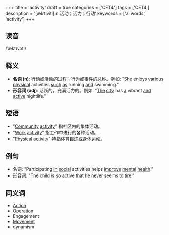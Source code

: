 +++
title = 'activity'
draft = true
categories = ['CET4']
tags = ['CET4']
description = '[ækˈtiviti] n.活动；活力；行动'
keywords = ['ai words', 'activity']
+++

## 读音
/ˈæktɪvəti/

## 释义
- **名词 (n)**: 行动或活动的过程；行为或事件的总称。例如: "[She](/zh/post/she/) enjoys [various](/zh/post/various/) [physical](/zh/post/physical/) activities [such](/zh/post/such/) [as](/zh/post/as/) running [and](/zh/post/and/) swimming."
- **形容词 (adj)**: 活跃的，充满活力的。例如: "[The](/zh/post/the/) [city](/zh/post/city/) has [a](/zh/post/a/) vibrant [and](/zh/post/and/) [active](/zh/post/active/) nightlife."

## 短语
- "[Community](/zh/post/community/) [activity](/zh/post/activity/)" 指社区内的集体活动。
- "[Work](/zh/post/work/) [activity](/zh/post/activity/)" 指工作中进行的各种活动。
- "[Physical](/zh/post/physical/) [activity](/zh/post/activity/)" 特指体育锻炼或身体运动。

## 例句
- 名词: "Participating [in](/zh/post/in/) [social](/zh/post/social/) activities helps [improve](/zh/post/improve/) [mental](/zh/post/mental/) [health](/zh/post/health/)."
- 形容词: "[The](/zh/post/the/) [child](/zh/post/child/) is [so](/zh/post/so/) [active](/zh/post/active/) [that](/zh/post/that/) [he](/zh/post/he/) [never](/zh/post/never/) seems [to](/zh/post/to/) [tire](/zh/post/tire/)."

## 同义词
- [Action](/zh/post/action/)
- [Operation](/zh/post/operation/)
- Engagement
- [Movement](/zh/post/movement/)
- dynamism
